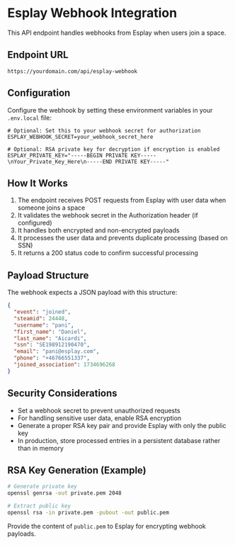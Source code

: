 # Esplay Webhook Integration

This API endpoint handles webhooks from Esplay when users join a space.

## Endpoint URL

```
https://yourdomain.com/api/esplay-webhook
```

## Configuration

Configure the webhook by setting these environment variables in your `.env.local` file:

```
# Optional: Set this to your webhook secret for authorization
ESPLAY_WEBHOOK_SECRET=your_webhook_secret_here

# Optional: RSA private key for decryption if encryption is enabled
ESPLAY_PRIVATE_KEY="-----BEGIN PRIVATE KEY-----\nYour_Private_Key_Here\n-----END PRIVATE KEY-----"
```

## How It Works

1. The endpoint receives POST requests from Esplay with user data when someone joins a space
2. It validates the webhook secret in the Authorization header (if configured)
3. It handles both encrypted and non-encrypted payloads
4. It processes the user data and prevents duplicate processing (based on SSN)
5. It returns a 200 status code to confirm successful processing

## Payload Structure

The webhook expects a JSON payload with this structure:

```json
{
  "event": "joined",
  "steamid": 24448,
  "username": "pani",
  "first_name": "Daniel",
  "last_name": "Aicardi",
  "ssn": "SE198912190470",
  "email": "pani@esplay.com",
  "phone": "+46766551337",
  "joined_association": 1734696268
}
```

## Security Considerations

- Set a webhook secret to prevent unauthorized requests
- For handling sensitive user data, enable RSA encryption
- Generate a proper RSA key pair and provide Esplay with only the public key
- In production, store processed entries in a persistent database rather than in memory

## RSA Key Generation (Example)

```bash
# Generate private key
openssl genrsa -out private.pem 2048

# Extract public key
openssl rsa -in private.pem -pubout -out public.pem
```

Provide the content of `public.pem` to Esplay for encrypting webhook payloads. 